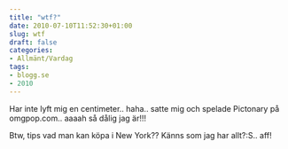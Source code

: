 ```yaml
---
title: "wtf?"
date: 2010-07-10T11:52:30+01:00
slug: wtf
draft: false
categories:
- Allmänt/Vardag
tags:
- blogg.se
- 2010
---
```

Har inte lyft mig en centimeter.. haha.. satte mig och spelade Pictonary på omgpop.com.. aaaah så dålig jag är!!!  
  
  
Btw, tips vad man kan köpa i New York?? Känns som jag har allt?:S.. aff!